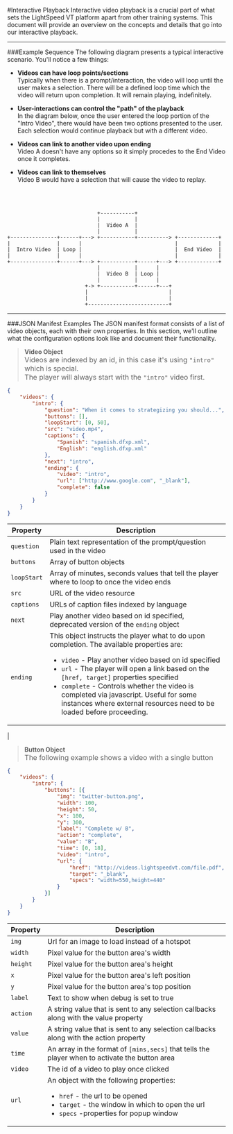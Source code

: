 #Interactive Playback
Interactive video playback is a crucial part of what sets the LightSpeed VT platform apart from other training systems. This document will provide an overview on the concepts and details that go into our interactive playback.

***

###Example Sequence
The following diagram presents a typical interactive scenario. You'll notice a few things:

- **Videos can have loop points/sections**  
Typically when there is a prompt/interaction, the video will loop until the user makes a selection. There will be a defined loop time which the video will return upon completion. It will remain playing, indefinitely.

- **User-interactions can control the "path" of the playback**  
In the diagram below, once the user entered the loop portion of the "Intro Video", there would have been two options presented to the user. Each selection would continue playback but with a different video.

- **Videos can link to another video upon ending**  
Video A doesn't have any options so it simply procedes to the End Video once it completes.

- **Videos can link to themselves**  
Video B would have a selection that will cause the video to replay.


<br><br>
```text
                             +-----------+                  
                             |           |                  
                             |  Video A  |                   
                             |           |                   
+---------------+------+---> +-----------+----------> +-------------+
|               |      |                              |             |
|  Intro Video  | Loop |                              |  End Video  |
|               |      |                              |             |
+---------------+------+---> +-----------+------+---> +-------------+
                             |           |      |                    
                             |  Video B  | Loop |                    
                             |           |      |                    
                         +-> +-----------+------+---+                
                         |                          |                
                         |                          |                
                         +--------------------------+                
```
***
###JSON Manifest Examples
The JSON manifest format consists of a list of video objects, each with their own properties. In this section, we'll outline what the configuration options look like and document their functionality.

> **Video Object**  
<font size="3">Videos are indexed by an id, in this case it's using `"intro"` which is special.<br>The player will always start with the `"intro"` video first.</font>

```json
{
    "videos": {
        "intro": {
            "question": "When it comes to strategizing you should...",
            "buttons": [],
            "loopStart": [0, 50],
            "src": "video.mp4",
            "captions": {
                "Spanish": "spanish.dfxp.xml",
                "English": "english.dfxp.xml"
            },
            "next": "intro",
            "ending": {
                "video": "intro",
                "url": ["http://www.google.com", "_blank"],
                "complete": false
            }
        }
    }
}
```

|Property|Description|
|----|----|
|`question`|Plain text representation of the prompt/question used in the video|
|`buttons`|Array of button objects|
|`loopStart`|Array of minutes, seconds values that tell the player where to loop to once the video ends|
|`src`|URL of the video resource|
|`captions`|URLs of caption files indexed by language|
|`next`|Play another video based on id specified, deprecated version of the `ending` object|
|`ending`|This object instructs the player what to do upon completion. The available properties are:<ul><li>`video` - Play another video based on id specified</li><li>`url` - The player will open a link based on the `[href, target]` properties specified</li><li>`complete` - Controls whether the video is completed via javascript. Useful for some instances where external resources need to be loaded before proceeding.</li></ul>
|

> **Button Object**  
<font size="3">The following example shows a video with a single button</font>

```json
{
    "videos": {
        "intro": {
            "buttons": [{
                "img": "twitter-button.png",
                "width": 100,
                "height": 50,
                "x": 100,
                "y": 300,
                "label": "Complete w/ B",
                "action": "complete",
                "value": "B",
                "time": [0, 18],
                "video": "intro",
                "url": {
                    "href": "http://videos.lightspeedvt.com/file.pdf",
                    "target": "_blank",
                    "specs": "width=550,height=440"
                }
            }]
        }
    }
}
```

|Property|Description|
|----|----|
|`img`|Url for an image to load instead of a hotspot|
|`width`|Pixel value for the button area's width|
|`height`|Pixel value for the button area's height|
|`x`|Pixel value for the button area's left position|
|`y`|Pixel value for the button area's top position|
|`label`|Text to show when debug is set to true|
|`action`|A string value that is sent to any selection callbacks along with the value property|
|`value`|A string value that is sent to any selection callbacks along with the action property|
|`time`|An array in the format of `[mins,secs]` that tells the player when to activate the button area|
|`video`|The id of a video to play once clicked|
|`url`|An object with the following properties:<ul><li>`href` - the url to be opened</li><li>`target` - the window in which to open the url</li><li>`specs` -properties for popup window</li></ul>|
